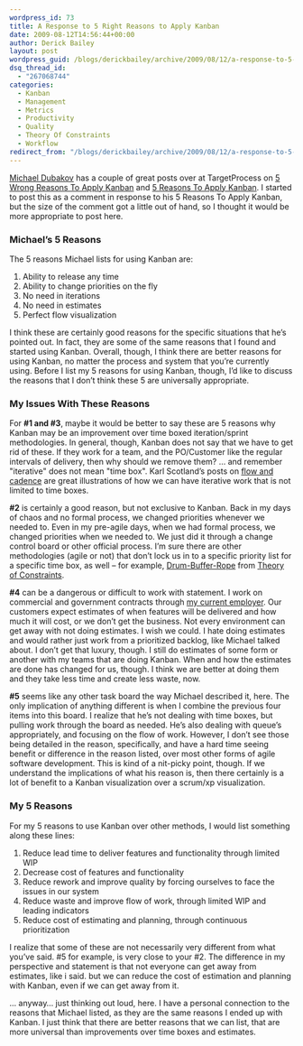```yaml
---
wordpress_id: 73
title: A Response to 5 Right Reasons to Apply Kanban
date: 2009-08-12T14:56:44+00:00
author: Derick Bailey
layout: post
wordpress_guid: /blogs/derickbailey/archive/2009/08/12/a-response-to-5-right-reasons-to-apply-kanban.aspx
dsq_thread_id:
  - "267068744"
categories:
  - Kanban
  - Management
  - Metrics
  - Productivity
  - Quality
  - Theory Of Constraints
  - Workflow
redirect_from: "/blogs/derickbailey/archive/2009/08/12/a-response-to-5-right-reasons-to-apply-kanban.aspx/"
---
```

[Michael Dubakov](http://twitter.com/mdubakov) has a couple of great posts over at TargetProcess on [5 Wrong Reasons To Apply Kanban](http://www.targetprocess.com/blog/2009/08/5-wrong-reasons-to-apply-kanban.html) and [5 Reasons To Apply Kanban](http://www.targetprocess.com/blog/2009/08/5-right-reasons-to-apply-kanban.html). I started to post this as a comment in response to his 5 Reasons To Apply Kanban, but the size of the comment got a little out of hand, so I thought it would be more appropriate to post here.

### Michael’s 5 Reasons

The 5 reasons Michael lists for using Kanban are:

  1. Ability to release any time
  2. Ability to change priorities on the fly
  3. No need in iterations
  4. No need in estimates
  5. Perfect flow visualization

I think these are certainly good reasons for the specific situations that he’s pointed out. In fact, they are some of the same reasons that I found and started using Kanban. Overall, though, I think there are better reasons for using Kanban, no matter the process and system that you&#8217;re currently using. Before I list my 5 reasons for using Kanban, though, I’d like to discuss the reasons that I don’t think these 5 are universally appropriate.

### 

### My Issues With These Reasons

For **#1 and #3**, maybe it would be better to say these are 5 reasons why Kanban may be an improvement over time boxed iteration/sprint methodologies. In general, though, Kanban does not say that we have to get rid of these. If they work for a team, and the PO/Customer like the regular intervals of delivery, then why should we remove them? &#8230; and remember "iterative" does not mean "time box". Karl Scotland&#8217;s posts on [flow and cadence](http://availagility.wordpress.com/2009/07/21/what-is-cadence/) are great illustrations of how we can have iterative work that is not limited to time boxes. 

**#2** is certainly a good reason, but not exclusive to Kanban. Back in my days of chaos and no formal process, we changed priorities whenever we needed to. Even in my pre-agile days, when we had formal process, we changed priorities when we needed to. We just did it through a change control board or other official process. I&#8217;m sure there are other methodologies (agile or not) that don&#8217;t lock us in to a specific priority list for a specific time box, as well – for example, [Drum-Buffer-Rope](http://www.agilemanagement.net/Articles/Papers/TOCICOBarcelona.html) from [Theory of Constraints](http://en.wikipedia.org/wiki/Theory_of_constraints).

**#4** can be a dangerous or difficult to work with statement. I work on commercial and government contracts through [my current employer](http://mclaneat.com/). Our customers expect estimates of when features will be delivered and how much it will cost, or we don&#8217;t get the business. Not every environment can get away with not doing estimates. I wish we could. I hate doing estimates and would rather just work from a prioritized backlog, like Michael talked about. I don&#8217;t get that luxury, though. I still do estimates of some form or another with my teams that are doing Kanban. When and how the estimates are done has changed for us, though. I think we are better at doing them and they take less time and create less waste, now.

**#5** seems like any other task board the way Michael described it, here. The only implication of anything different is when I combine the previous four items into this board. I realize that he’s not dealing with time boxes, but pulling work through the board as needed. He’s also dealing with queue’s appropriately, and focusing on the flow of work. However, I don’t see those being detailed in the reason, specifically, and have a hard time seeing benefit or difference in the reason listed, over most other forms of agile software development. This is kind of a nit-picky point, though. If we understand the implications of what his reason is, then there certainly is a lot of benefit to a Kanban visualization over a scrum/xp visualization.

### My 5 Reasons

For my 5 reasons to use Kanban over other methods, I would list something along these lines: 

  1. Reduce lead time to deliver features and functionality through limited WIP
  2. Decrease cost of features and functionality
  3. Reduce rework and improve quality by forcing ourselves to face the issues in our system
  4. Reduce waste and improve flow of work, through limited WIP and leading indicators
  5. Reduce cost of estimating and planning, through continuous prioritization 

I realize that some of these are not necessarily very different from what you&#8217;ve said. #5 for example, is very close to your #2. The difference in my perspective and statement is that not everyone can get away from estimates, like i said. but we can reduce the cost of estimation and planning with Kanban, even if we can get away from it. 

&#8230; anyway&#8230; just thinking out loud, here. I have a personal connection to the reasons that Michael listed, as they are the same reasons I ended up with Kanban. I just think that there are better reasons that we can list, that are more universal than improvements over time boxes and estimates.